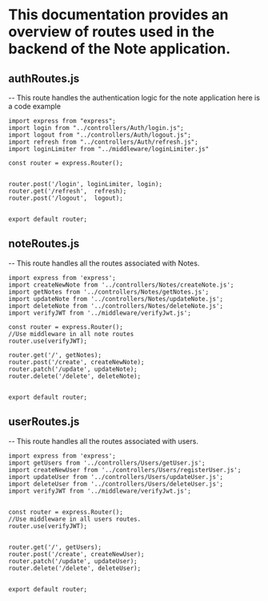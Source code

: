 # This documentation provides an overview of routes used in the backend of the Note application.

## authRoutes.js
-- This route handles the authentication logic for the note application
here is a code example
```
import express from "express";
import login from "../controllers/Auth/login.js";
import logout from "../controllers/Auth/logout.js";
import refresh from "../controllers/Auth/refresh.js";
import loginLimiter from "../middleware/loginLimiter.js"

const router = express.Router();


router.post('/login', loginLimiter, login);
router.get('/refresh',  refresh);
router.post('/logout',  logout);


export default router;

```

## noteRoutes.js
-- This route handles all the routes associated with Notes.
```
import express from 'express';
import createNewNote from '../controllers/Notes/createNote.js';
import getNotes from '../controllers/Notes/getNotes.js';
import updateNote from '../controllers/Notes/updateNote.js';
import deleteNote from '../controllers/Notes/deleteNote.js';
import verifyJWT from '../middleware/verifyJwt.js';

const router = express.Router();
//Use middleware in all note routes
router.use(verifyJWT);

router.get('/', getNotes);
router.post('/create', createNewNote);
router.patch('/update', updateNote);
router.delete('/delete', deleteNote);


export default router;

```

## userRoutes.js
-- This route handles all the routes associated with users.
```
import express from 'express';
import getUsers from '../controllers/Users/getUser.js';
import createNewUser from '../controllers/Users/registerUser.js';
import updateUser from '../controllers/Users/updateUser.js';
import deleteUser from '../controllers/Users/deleteUser.js';
import verifyJWT from '../middleware/verifyJwt.js';


const router = express.Router();
//Use middleware in all users routes.
router.use(verifyJWT);


router.get('/', getUsers);
router.post('/create', createNewUser);
router.patch('/update', updateUser);
router.delete('/delete', deleteUser);


export default router;

```
